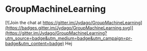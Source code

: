 # GroupMachineLearning

[![Join the chat at https://gitter.im/Jydago/GroupMachineLearning](https://badges.gitter.im/Jydago/GroupMachineLearning.svg)](https://gitter.im/Jydago/GroupMachineLearning?utm_source=badge&utm_medium=badge&utm_campaign=pr-badge&utm_content=badge)
Hej
